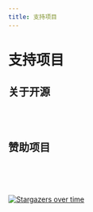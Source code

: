 ```yaml
---
title: 支持项目
---
```


# 支持项目

## 关于开源

<a-alert type="success" message="我认为开源才是最好的交流方式，所以文库的文章，代码都是公开可以任意下载的。希望能帮助到不管是一线红队，还是刚入门的安全小白，让大家都有一个可以公开交流，查找资料的地方。在文库开放后，我几乎将所有的闲暇时间都用在了文库的搭建上。现在的文库与之前的Gitbook版本相比，无论是阅读感受还是用户交互，都得到了更大的提升，希望大家可以通过提出建设性意见或者赞助项目来给予我更多更新的动力～" description="" showIcon>
</a-alert>
<br/>

<template>
  <a-steps>
    <a-step status="finish" title="Login Github">
      <a-icon slot="icon" type="github" />
    </a-step>
    <a-step status="finish" title="Star">
      <a-icon slot="icon" type="star" />
    </a-step>
    <a-step status="process" title="Reading">
      <a-icon slot="icon" type="loading" />
    </a-step>
    <a-step status="wait" title="Thank">
      <a-icon slot="icon" type="smile-o" />
    </a-step>
  </a-steps>
</template>

<br/>

## 赞助项目

<a-alert type="success" message="对一直支持项目的师傅表示感谢啦，就好像偶尔给忙碌更新的我买杯奶茶～" description="" showIcon>
</a-alert>
<br/>

<template>
  <div>
    <a-tabs default-active-key="1">
      <a-tab-pane key="1" tab="微信">
        <img width="200" src="../.vuepress/public/img/image-20220312215630481.png" />
      </a-tab-pane>
      <a-tab-pane key="2" tab="支付宝" force-render>
        <img width="200" src="../.vuepress/public/img/image-20220312215341083.png" />
      </a-tab-pane>
      <a-tab-pane key="3" tab="知识星球">
       <img width="300" src="../.vuepress/public/img/image-20220312215812422.png" />
      </a-tab-pane>
      <a-tab-pane key="4" tab="以太坊">
       <img width="400" src="../.vuepress/public/img/image-20220312215201874.png" />
      </a-tab-pane>
      <a-tab-pane key="5" tab="我没钱">
        <p>那就点击Star，给文库一个小星星吧✨</p>
        <img width="200" src="../.vuepress/public/img/image-20220312220155893.png" />
      </a-tab-pane>
    </a-tabs>
  </div>
</template>
<script>
export default {
  data() {
    return {};
  },
  methods: {
    callback(key) {
      console.log(key);
    },
  },
};
</script>

<br/>
<a-alert type="success" message="总共收到的赞助～" description="" showIcon>
</a-alert>
<br/>

<template>
  <a-row :gutter="16">
    <a-col :span="12">
      <a-statistic title="RMB" :value="730" class="demo-class">
        <template #suffix>
          <a-icon type="fire" />
        </template>
      </a-statistic>
    </a-col>
  </a-row>
</template>


[![Stargazers over time](https://starchart.cc/PeiQi0/PeiQi-WIKI-Book.svg)](https://starchart.cc/PeiQi0/PeiQi-WIKI-Book)
